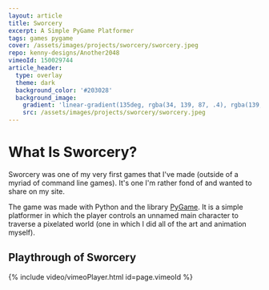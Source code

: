 ```yaml
---
layout: article
title: Sworcery
excerpt: A Simple PyGame Platformer
tags: games pygame
cover: /assets/images/projects/sworcery/sworcery.jpeg
repo: kenny-designs/Another2048
vimeoId: 150029744
article_header:
  type: overlay
  theme: dark
  background_color: '#203028'
  background_image:
    gradient: 'linear-gradient(135deg, rgba(34, 139, 87, .4), rgba(139, 34, 139, .4))'
    src: /assets/images/projects/sworcery/sworcery.jpeg
---
```


# What Is Sworcery?
Sworcery was one of my very first games that I've made (outside of a myriad of command line games). It's one I'm rather fond of and wanted to share on my site.

The game was made with Python and the library [PyGame](https://www.pygame.org/news). It is a simple platformer in which the player controls an unnamed main character to traverse a pixelated world (one in which I did all of the art and animation myself).

## Playthrough of Sworcery
{% include video/vimeoPlayer.html id=page.vimeoId %}